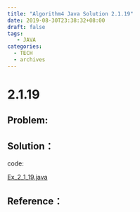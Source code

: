```yaml
---
title: "Algorithm4 Java Solution 2.1.19"
date: 2019-08-30T23:38:32+08:00
draft: false
tags:
   - JAVA
categories:
  - TECH
  - archives
---
```



# 2.1.19

## Problem:


## Solution：

code:

[Ex_2_1_19.java](./Ex_2_1_19.java)


## Reference：


